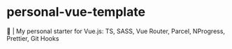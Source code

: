# personal-vue-template

:cookie: | My personal starter for Vue.js: TS, SASS, Vue Router, Parcel, NProgress, Prettier, Git Hooks
